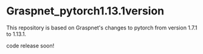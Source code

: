 # Graspnet_pytorch1.13.1version
This repository is based on Graspnet's changes to pytorch from version 1.7.1 to 1.13.1.

code release soon!
